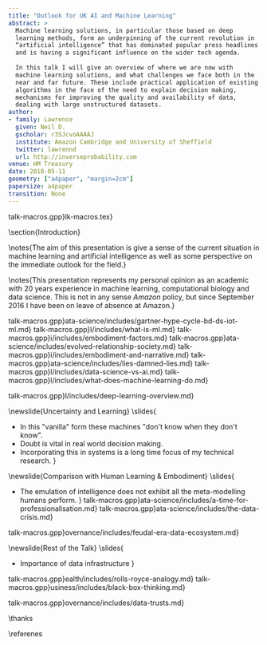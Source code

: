 ```yaml
---
title: "Outlook for UK AI and Machine Learning"
abstract: >
  Machine learning solutions, in particular those based on deep
  learning methods, form an underpinning of the current revolution in
  “artificial intelligence” that has dominated popular press headlines
  and is having a significant influence on the wider tech agenda.
  
  In this talk I will give an overview of where we are now with
  machine learning solutions, and what challenges we face both in the
  near and far future. These include practical application of existing
  algorithms in the face of the need to explain decision making,
  mechanisms for improving the quality and availability of data,
  dealing with large unstructured datasets.
author:
- family: Lawrence
  given: Neil D.
  gscholar: r3SJcvoAAAAJ
  institute: Amazon Cambridge and University of Sheffield
  twitter: lawrennd
  url: http://inverseprobability.com
venue: HM Treasury
date: 2018-05-11
geometry: ["a4paper", "margin=2cm"]
papersize: a4paper
transition: None
---
```


talk-macros.gpp}lk-macros.tex}

\section{Introduction}

\notes{The aim of this presentation is give a sense of the current situation in machine learning and artificial intelligence as well as some perspective on the immediate outlook for the field.}

\notes{This presentation represents my personal opinion as an academic with 20 years experience in machine learning, computational biology and data science. This is not in any sense *Amazon* policy, but since September 2016 I have been on leave of absence at Amazon.}

talk-macros.gpp}ata-science/includes/gartner-hype-cycle-bd-ds-iot-ml.md}
talk-macros.gpp}l/includes/what-is-ml.md}
talk-macros.gpp}i/includes/embodiment-factors.md}
talk-macros.gpp}ata-science/includes/evolved-relationship-society.md}
talk-macros.gpp}i/includes/embodiment-and-narrative.md}
talk-macros.gpp}ata-science/includes/lies-damned-lies.md}
talk-macros.gpp}l/includes/data-science-vs-ai.md}
talk-macros.gpp}l/includes/what-does-machine-learning-do.md}

talk-macros.gpp}l/includes/deep-learning-overview.md}

\newslide{Uncertainty and Learning}
\slides{
* In this "vanilla" form these machines "don't know when they don't know".
* Doubt is vital in real world decision making. 
* Incorporating this in systems is a long time focus of my technical research.
}

\newslide{Comparison with Human Learning & Embodiment}
\slides{
* The emulation of intelligence does not exhibit all the meta-modelling humans perform.
}
talk-macros.gpp}ata-science/includes/a-time-for-professionalisation.md}
talk-macros.gpp}ata-science/includes/the-data-crisis.md}

talk-macros.gpp}overnance/includes/feudal-era-data-ecosystem.md}

\newslide{Rest of the Talk}
\slides{
* Importance of data infrastructure
}
<!--include{_data-science/includes/data-infrastructure.md}-->
<!--include{_data-science/includes/data-readiness-levels.md}-->
<!--include{_data-science/includes/data-science-as-debugging.md}-->
talk-macros.gpp}ealth/includes/rolls-royce-analogy.md}
talk-macros.gpp}usiness/includes/black-box-thinking.md}
<!--include{_governance/includes/how-gdpr-may-help.md}-->

<!--include{_ai/includes/government-reports.md}-->

talk-macros.gpp}overnance/includes/data-trusts.md}

<!--include{_ml/includes/resolve-deploy-innovate.md}-->

<!--include{_ai/includes/ml-systems-design-long.md}-->

\thanks

\referenes

